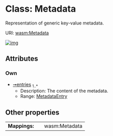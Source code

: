 
# Class: Metadata

Representation of generic key-value metadata.

URI: [wasm:Metadata](https://w3id.org/itk/wasmMetadata)


[![img](https://yuml.me/diagram/nofunky;dir:TB/class/[MetadataEntry],[MetadataEntry]<entries%201..*-++[Metadata])](https://yuml.me/diagram/nofunky;dir:TB/class/[MetadataEntry],[MetadataEntry]<entries%201..*-++[Metadata])

## Attributes


### Own

 * [➞entries](metadata__entries.md)  <sub>1..\*</sub>
     * Description: The content of the metadata.
     * Range: [MetadataEntry](MetadataEntry.md)

## Other properties

|  |  |  |
| --- | --- | --- |
| **Mappings:** | | wasm:Metadata |